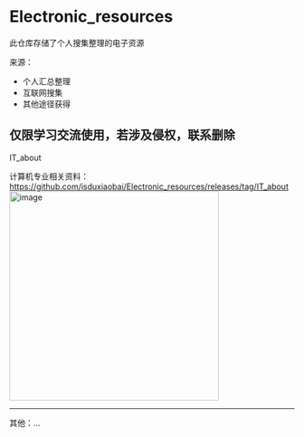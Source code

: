 # Electronic_resources
此仓库存储了个人搜集整理的电子资源

来源：
* 个人汇总整理
* 互联网搜集
* 其他途径获得

仅限学习交流使用，若涉及侵权，联系删除
---

IT_about

计算机专业相关资料：
https://github.com/isduxiaobai/Electronic_resources/releases/tag/IT_about
<img width="370" alt="image" src="https://user-images.githubusercontent.com/94150810/189389358-41ad5f0c-c752-4909-98bd-6f74e12ef3c2.png">

---
其他：...
